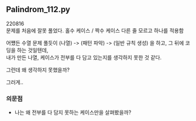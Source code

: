 ## Palindrom_112.py

220816  
문제를 처음에 잘못 풀었다.
홀수 케이스 / 짝수 케이스 다른 줄 모르고 하나를 적용함  

어쩄든 수열 문제 풀듯이
(나열) -> (패턴 파악) -> (일반 규칙 생성) 을 하고, 그 뒤에 코딩을 하는 것일텐데,  
내가 만든 나열, 케이스가 전부를 다 담고 있는지를 생각하지 못한 것 같다.  

그런데 왜 생각하지 못했을까?  

그러게..

### 의문점
* 나는 왜 전부를 다 담지 못하는 케이스만을 살펴봤을까?